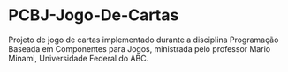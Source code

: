 # PCBJ-Jogo-De-Cartas
Projeto de jogo de cartas implementado durante a disciplina Programação Baseada em Componentes para Jogos, ministrada pelo professor Mario Minami, Universidade Federal do ABC.
